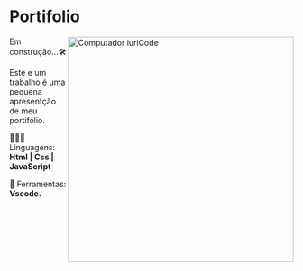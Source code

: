 # Portifolio
 

<img src="https://raw.githubusercontent.com/MicaelliMedeiros/micaellimedeiros/master/image/computer-illustration.png" min-width="400px" max-width="400px" width="400px" align="right" alt="Computador iuriCode">

<p align="left"> 
 Em construção...🛠️
  
 Este e um trabalho é uma pequena apresentção de meu portifólio<strong></strong>.<br>
 </p>

<p align="left">
🧑🏿‍💻   Linguagens: <strong>Html | Css | JavaScript </strong>
</p>

<p align="left">
  💼 Ferramentas: <strong>Vscode.</strong>
</p>

